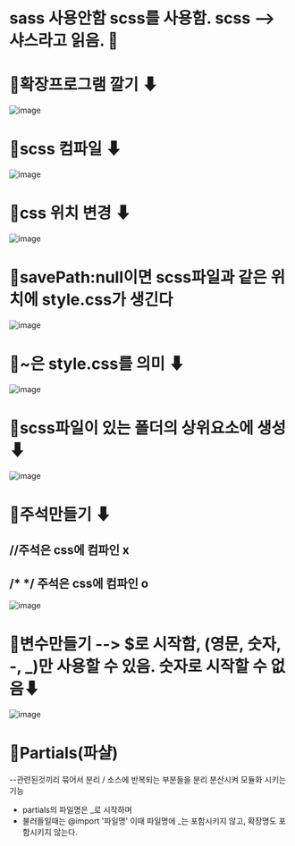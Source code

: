 # sass 사용안함 scss를 사용함. scss --> 샤스라고 읽음. 🍍

# 🐸확장프로그램 깔기 ⬇ 

![image](https://github.com/myunzzhang/sass/assets/129017008/a8fbc53e-ac44-45ef-8f8b-f09ba5a20511)


# 🐸scss 컴파일 ⬇

![image](https://github.com/myunzzhang/sass/assets/129017008/76232ffa-03d1-4bd1-b446-bd06478964f9)


# 🐸css 위치 변경 ⬇

![image](https://github.com/myunzzhang/sass/assets/129017008/fb1c48dd-6a2d-40f1-aa69-2b7d49a7fe59)


# 🐸savePath:null이면 scss파일과 같은 위치에 style.css가 생긴다

![image](https://github.com/myunzzhang/sass/assets/129017008/76dacc50-50d5-4bba-a905-9bcc2ed2f848)


# 🐸~은 style.css를 의미 ⬇

![image](https://github.com/myunzzhang/sass/assets/129017008/79205e7e-3faf-445a-bf77-abd05948e518)


# 🐸scss파일이 있는 폴더의 상위요소에 생성 ⬇

![image](https://github.com/myunzzhang/sass/assets/129017008/46016930-7fd0-4d5f-990f-da456e7178e3)


# 🐸주석만들기 ⬇
## //주석은 css에 컴파인 x
##  /* */ 주석은 css에 컴파인 o

![image](https://github.com/myunzzhang/sass/assets/129017008/e4a76bd7-75b3-4181-bc7c-0bbf693fd731)


# 🐸변수만들기 --> $로 시작함, (영문, 숫자, -, _)만 사용할 수 있음. 숫자로 시작할 수 없음⬇

![image](https://github.com/myunzzhang/sass/assets/129017008/8f09d322-0f59-4faf-892d-3c25399a3d27)


# 🐸Partials(파샬)
--관련된것끼리 묶어서 분리 / 소스에 반복되는 부분들을 분리 분산시켜 모듈화 시키는 기능 

  * partials의 파일명은 _로 시작하며
  * 불러들일때는 @import '파일명' 이때 파일명에 _는 포함시키지 않고, 확장명도 포함시키지 않는다. 
